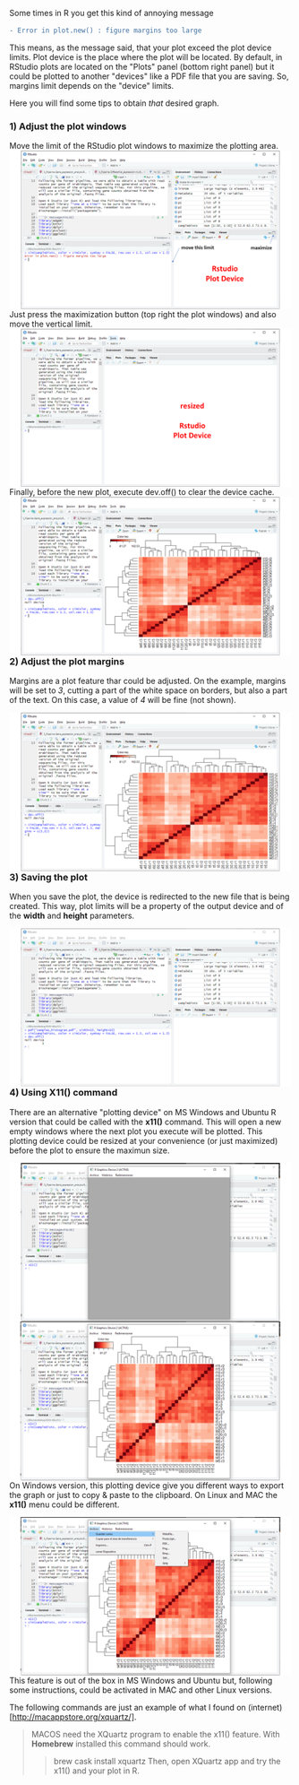 Some times in R you get this kind of annoying message 

```diff
- Error in plot.new() : figure margins too large
```

This means, as the message said, that your plot exceed the plot device limits.
Plot device is the place where the plot will be located. By default, in RStudio plots are located on the "Plots" panel (bottom right panel) but it could be plotted to another "devices" like a PDF file that you are saving. So, margins limit depends on the "device" limits.

Here you will find some tips to obtain *that* desired graph.

### 1) Adjust the plot windows
Move the limit of the RStudio plot windows to maximize the plotting area.
\
<img align="left" src="images\R-margins_too_large_problem\fig1.PNG">  

Just press the maximization button (top right the plot windows) and also move the vertical limit.
\
<img align="left" src="images\R-margins_too_large_problem\fig2.PNG">  
  
Finally, before the new plot, execute dev.off() to clear the device cache.
\
<img align="left" src="images\R-margins_too_large_problem\fig3.PNG">  
  
### 2) Adjust the plot margins
Margins are a plot feature thar could be adjusted. On the example, margins will be set to *3*, cutting a part of the white space on borders, but also a part of the text. On this case, a value of *4* will be fine (not shown).  
  
<img align="left" src="images\R-margins_too_large_problem\fig4.PNG">  
  
### 3) Saving the plot
When you save the plot, the device is redirected to the new file that is being created. This way, plot limits will be a property of the output device and of the **width** and **height** parameters.  
  
<img align="left" src="images\R-margins_too_large_problem\fig5.PNG">  
  
### 4) Using X11() command
There are an alternative "plotting device" on MS Windows and Ubuntu R version that could be called with the **x11()** command. This will open a new empty windows where the next plot you execute will be plotted. This plotting device could be resized at your convenience (or just maximized) before the plot to ensure the maximun size.  
  
<img align="left" src="images\R-margins_too_large_problem\fig6.PNG">  
  
<img align="left" src="images\R-margins_too_large_problem\fig7.PNG">  
  
On Windows version, this plotting device give you different ways to export the graph or just to copy & paste to the clipboard. On Linux and MAC the **x11()** menu could be different.  

<img align="left" src="images\R-margins_too_large_problem\fig8.PNG">  
  
This feature is out of the box in MS Windows and Ubuntu but, following some instructions, could be activated in MAC and other Linux versions.

The following commands are just an example of what I found on (internet)[http://macappstore.org/xquartz/].
> MACOS need the XQuartz program to enable the x11() feature. With **Homebrew** installed this command should work. 
>> brew cask install xquartz
> Then, open XQuartz app and try the x11() and your plot in R.


